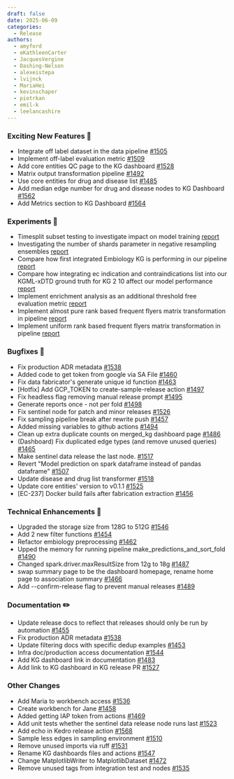 ```yaml
---
draft: false
date: 2025-06-09
categories:
  - Release
authors:
  - amyford
  - eKathleenCarter
  - JacquesVergine
  - Dashing-Nelson
  - alexeistepa
  - lvijnck
  - MariaHei
  - kevinschaper
  - piotrkan
  - emil-k
  - leelancashire
---
```


### Exciting New Features 🎉
- Integrate off label dataset in the data pipeline [#1505](https://github.com/everycure-org/matrix/pull/1505)
- Implement off-label evaluation metric [#1509](https://github.com/everycure-org/matrix/pull/1509)
- Add core entities QC page to the KG dashboard [#1528](https://github.com/everycure-org/matrix/pull/1528) 
- Matrix output transformation pipeline [#1492](https://github.com/everycure-org/matrix/pull/1492)
- Use core entities for drug and disease list [#1485](https://github.com/everycure-org/matrix/pull/1485)
- Add median edge number for drug and disease nodes to KG Dashboard [#1562](https://github.com/everycure-org/matrix/pull/1562)
- Add Metrics section to KG Dashboard [#1564](https://github.com/everycure-org/matrix/pull/1564)
### Experiments 🧪
- Timesplit subset testing to investigate impact on model training [report](https://github.com/everycure-org/lab-notebooks/blob/malanjary/timesplit/malanjary-timesplit/5_experimental_evaluation_suite_v0_1/TimesplitReport_April2024.ipynb)
- Investigating the number of shards parameter in negative resampling ensembles [report](https://github.com/everycure-org/lab-notebooks/blob/main/alexei/9_pipeline_experiments_2025/3_n_shards/report/n_shards.md)
- Compare how first integrated Embiology KG is performing in our pipeline [report](https://github.com/everycure-org/lab-notebooks/blob/main/embiology/reports/may_report_embiology_exp1.ipynb)
- Compare how integrating ec indication and contraindications list into our KGML-xDTD ground truth for KG 2 10 affect our model performance [report](https://github.com/everycure-org/lab-notebooks/blob/main/gt_experiments_march2025/hybrid_ground_truth_report.ipynb)
- Implement enrichment analysis as an additional threshold free evaluation metric [report](https://github.com/everycure-org/lab-notebooks/blob/7a54cbf43dc01b927e383cd81708b6ee9f2fa6da/lee/enrichment/rtx-2.10.0-enrichment.ipynb)
- Implement almost pure rank based frequent flyers matrix transformation in pipeline [report](https://github.com/everycure-org/lab-notebooks/blob/main/amy/frequent_flyers_evaluation.ipynb)
- Implement uniform rank based frequent flyers matrix transformation in pipeline [report](https://github.com/everycure-org/lab-notebooks/blob/main/amy/frequent_flyers_evaluation.ipynb)
### Bugfixes 🐛
- Fix production ADR metadata [#1538](https://github.com/everycure-org/matrix/pull/1538)
- Added code to get token from google via SA File [#1460](https://github.com/everycure-org/matrix/pull/1460)
- Fix data fabricator's generate unique id function [#1463](https://github.com/everycure-org/matrix/pull/1463)
- [Hotfix] Add GCP_TOKEN to create-sample-release action [#1497](https://github.com/everycure-org/matrix/pull/1497)
- Fix headless flag removing manual release prompt [#1495](https://github.com/everycure-org/matrix/pull/1495)
- Generate reports once - not per fold [#1498](https://github.com/everycure-org/matrix/pull/1498)
- Fix sentinel node for patch and minor releases [#1526](https://github.com/everycure-org/matrix/pull/1526)
- Fix sampling pipeline break after rewrite push [#1457](https://github.com/everycure-org/matrix/pull/1457)
- Added missing variables to github actions [#1494](https://github.com/everycure-org/matrix/pull/1494)
- Clean up extra duplicate counts on merged_kg dashboard page [#1486](https://github.com/everycure-org/matrix/pull/1486)
- (Dashboard) Fix duplicated edge types (and remove unused queries) [#1465](https://github.com/everycure-org/matrix/pull/1465)
- Make sentinel data release the last node. [#1517](https://github.com/everycure-org/matrix/pull/1517)
- Revert "Model prediction on spark dataframe instead of pandas dataframe" [#1507](https://github.com/everycure-org/matrix/pull/1507)
- Update disease and drug list transformer [#1518](https://github.com/everycure-org/matrix/pull/1518)
- Update core entities' version to v0.1.1 [#1525](https://github.com/everycure-org/matrix/pull/1525)
- [EC-237] Docker build fails after fabrication extraction [#1456](https://github.com/everycure-org/matrix/pull/1456)
### Technical Enhancements 🧰
- Upgraded the storage size from 128G to 512G [#1546](https://github.com/everycure-org/matrix/pull/1546)
- Add 2 new filter functions [#1454](https://github.com/everycure-org/matrix/pull/1454)
- Refactor embiology preprocessing [#1462](https://github.com/everycure-org/matrix/pull/1462)
- Upped the memory for running pipeline make_predictions_and_sort_fold [#1490](https://github.com/everycure-org/matrix/pull/1490)
- Changed spark.driver.maxResultSize from 12g to 18g [#1487](https://github.com/everycure-org/matrix/pull/1487)
- swap summary page to be the dashboard homepage, rename home page to association summary [#1466](https://github.com/everycure-org/matrix/pull/1466)
- Add --confirm-release flag to prevent manual releases [#1489](https://github.com/everycure-org/matrix/pull/1489)
### Documentation ✏️
- Update release docs to reflect that releases should only be run by automation [#1455](https://github.com/everycure-org/matrix/pull/1455)
- Fix production ADR metadata [#1538](https://github.com/everycure-org/matrix/pull/1538)
- Update filtering docs with specific dedup examples [#1453](https://github.com/everycure-org/matrix/pull/1453)
- Infra doc/production access documentation [#1544](https://github.com/everycure-org/matrix/pull/1544)
- Add KG dashboard link in documentation [#1483](https://github.com/everycure-org/matrix/pull/1483)
- Add link to KG dashboard in KG release PR [#1527](https://github.com/everycure-org/matrix/pull/1527)

### Other Changes
- Add Maria to workbench access [#1536](https://github.com/everycure-org/matrix/pull/1536)
- Create workbench for Jane [#1458](https://github.com/everycure-org/matrix/pull/1458)
- Added getting IAP token from actions [#1469](https://github.com/everycure-org/matrix/pull/1469)
- Add unit tests whether the sentinel data release node runs last [#1523](https://github.com/everycure-org/matrix/pull/1523)
- Add echo in Kedro release action  [#1568](https://github.com/everycure-org/matrix/pull/1568)
- Sample less edges in sampling environment [#1510](https://github.com/everycure-org/matrix/pull/1510)
- Remove unused imports via ruff [#1531](https://github.com/everycure-org/matrix/pull/1531)
- Rename KG dashboards files and actions [#1547](https://github.com/everycure-org/matrix/pull/1547)
- Change MatplotlibWriter to MatplotlibDataset [#1472](https://github.com/everycure-org/matrix/pull/1472)
- Remove unused tags from integration test and nodes [#1535](https://github.com/everycure-org/matrix/pull/1535)
